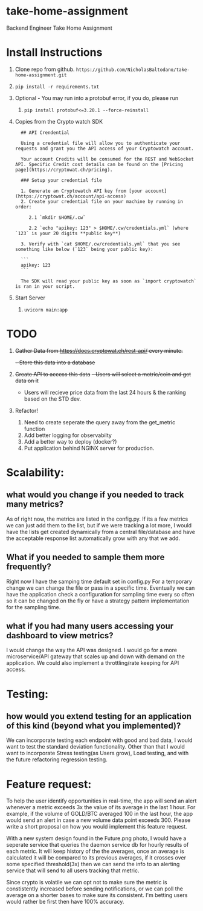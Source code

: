# take-home-assignment
Backend Engineer Take Home Assignment

# Install Instructions
1. Clone repo from github. 
      `https://github.com/NicholasBaltodano/take-home-assignment.git`
2. `pip install -r requirements.txt`
3. Optional - You may run into a protobuf error, if you do, please run 
   1. `pip install protobuf<=3.20.1 --force-reinstall`
4. Copies from the Crypto watch SDK
   
         ## API Crendential

         Using a credential file will allow you to authenticate your requests and grant you the API access of your Cryptowatch account.

         Your account Credits will be consumed for the REST and WebSocket API. Specific Credit cost details can be found on the [Pricing page](https://cryptowat.ch/pricing).

         ### Setup your credential file

         1. Generate an Cryptowatch API key from [your account](https://cryptowat.ch/account/api-access)
         2. Create your credential file on your machine by running in order:

            2.1 `mkdir $HOME/.cw`

            2.2 `echo "apikey: 123" > $HOME/.cw/credentials.yml` (where `123` is your 20 digits **public key**)

         3. Verify with `cat $HOME/.cw/credentials.yml` that you see something like below (`123` being your public key):

         ```
         apikey: 123
         ```

         The SDK will read your public key as soon as `import cryptowatch` is ran in your script.

5. Start Server
   1. `uvicorn main:app`

# TODO
1. ~~Gather Data from https://docs.cryptowat.ch/rest-api/ every minute.~~
   
   ~~- Store this data into a database~~
2. ~~Create API to access this data~~
   ~~- Users will select a metric/coin and get data on it~~
   - Users will recieve price data from the last 24 hours & the ranking based on the STD dev. 
3. Refactor!
   1. Need to create seperate the query away from the get_metric function
   2. Add better logging for observabilty
   3. Add a better way to deploy (docker?)
   4. Put application behind NGINX server for production.   
   

# Scalability:
## what would you change if you needed to track many metrics?
   As of right now, the metrics are listed in the config.py. If its a few metrics we can just add them to the list, but if we
   were tracking a lot more, I would have the lists get created dynamically from a central file/database and have the acceptable response list automatically grow with any that we add. 

## What if you needed to sample them more frequently? 
   Right now I have the samping time default set in config.py For a temporary change we can change the file or pass in a specific time. 
   Eventually we can have the application check a configuration for sampling time every so often so it can be changed on the fly
   or have a strategy pattern implementation for the sampling time.

## what if you had many users accessing your dashboard to view metrics?
   I would change the way the API was designed. I would go for a more microservice/API gateway that scales up and down with demand on the application. 
   We could also implement a throttling/rate keeping for API access. 

# Testing:
## how would you extend testing for an application of this kind (beyond what you implemented)?
   We can incorporate testing each endpoint with good and bad data, I would want to test the standard deviation functionality. 
   Other than that I would want to incorporate Stress testing(as Users grow), Load testing, and with the future refactoring regression testing. 
   

# Feature request:
To help the user identify opportunities in real-time, the app will send
an alert whenever a metric exceeds 3x the value of its average in the last 1 hour.
For example, if the volume of GOLD/BTC averaged 100 in the last hour, the app
would send an alert in case a new volume data point exceeds 300. Please write a
short proposal on how you would implement this feature request.


With a new system design found in the Future.png photo, I would have a seperate service that queries the daemon service db for hourly results
of each metric. It will keep history of the the averages, once an average is calculated it will be compared to its previous averages, if it crosses over some specified threshold(3x) then we can send the info to an alerting service that will send to all users tracking that metric. 

Since crypto is volatile we can opt not to make sure the metric is constistently increased before sending notifications, or we can poll the average on a shorter bases to make sure its consistent. I'm betting users would rather be first then have 100% accuracy.